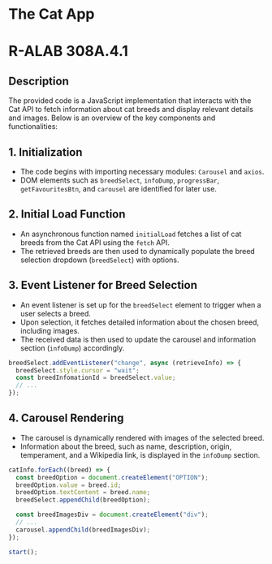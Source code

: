 # The Cat App

# R-ALAB 308A.4.1

## Description

The provided code is a JavaScript implementation that interacts with the Cat API to fetch information about cat breeds and display relevant details and images. Below is an overview of the key components and functionalities:

## 1. Initialization

- The code begins with importing necessary modules: `Carousel` and `axios`.
- DOM elements such as `breedSelect`, `infoDump`, `progressBar`, `getFavouritesBtn`, and `carousel` are identified for later use.

## 2. Initial Load Function

- An asynchronous function named `initialLoad` fetches a list of cat breeds from the Cat API using the `fetch` API.
- The retrieved breeds are then used to dynamically populate the breed selection dropdown (`breedSelect`) with options.

## 3. Event Listener for Breed Selection

- An event listener is set up for the `breedSelect` element to trigger when a user selects a breed.
- Upon selection, it fetches detailed information about the chosen breed, including images.
- The received data is then used to update the carousel and information section (`infoDump`) accordingly.

```javascript
breedSelect.addEventListener("change", async (retrieveInfo) => {
  breedSelect.style.cursor = "wait";
  const breedInfomationId = breedSelect.value;
  // ...
});
```

## 4. Carousel Rendering

- The carousel is dynamically rendered with images of the selected breed.
- Information about the breed, such as name, description, origin, temperament, and a Wikipedia link, is displayed in the `infoDump` section.

```javascript
catInfo.forEach((breed) => {
  const breedOption = document.createElement("OPTION");
  breedOption.value = breed.id;
  breedOption.textContent = breed.name;
  breedSelect.appendChild(breedOption);

  const breedImagesDiv = document.createElement("div");
  // ...
  carousel.appendChild(breedImagesDiv);
});

start();
```
